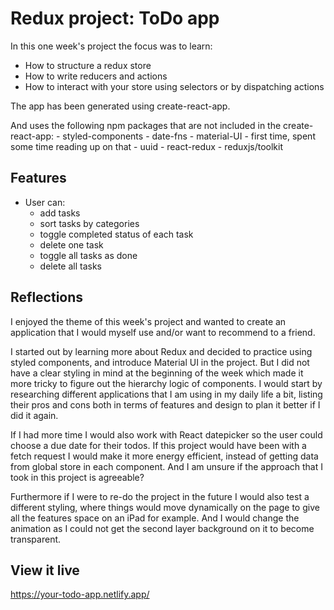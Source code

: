 # Redux project: ToDo app
In this one week's project the focus was to learn:
- How to structure a redux store
- How to write reducers and actions
- How to interact with your store using selectors or by dispatching actions

The app has been generated using create-react-app.

And uses the following npm packages that are not included in the create-react-app:
	- styled-components
	- date-fns
	- material-UI - first time, spent some time reading up on that
	- uuid
	- react-redux
	- reduxjs/toolkit
## Features
- User can:
	- add tasks
	- sort tasks by categories
	- toggle completed status of each task
	- delete one task
	- toggle all tasks as done
	- delete all tasks
## Reflections
I enjoyed the theme of this week's project and wanted to create an application that I would myself use and/or want to recommend to a friend. 

I started out by learning more about Redux and decided to practice using styled components, and introduce Material UI in the project. But I did not have a clear styling in mind at the beginning of the week which made it more tricky to figure out the hierarchy logic of components. I would start by researching different applications that I am using in my daily life a bit, listing their pros and cons both in terms of features and design to plan it better if I did it again.

If I had more time I would also work with React datepicker so the user could choose a due date for their todos.
If this project would have been with a fetch request I would make it more energy efficient, instead of getting data from global store in each component. And I am unsure if the approach that I took in this project is agreeable?

Furthermore if I were to re-do the project in the future I would also test a different styling, where things would move dynamically on the page to give all the features space on an iPad for example. And I would change the animation as I could not get the second layer background on it to become transparent.
## View it live
https://your-todo-app.netlify.app/

